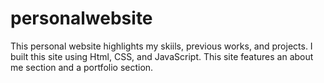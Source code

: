 # personalwebsite
This personal website highlights my skiils, previous works, and projects.
I built this site using Html, CSS, and JavaScript.
This site features an about me section and a portfolio section.
